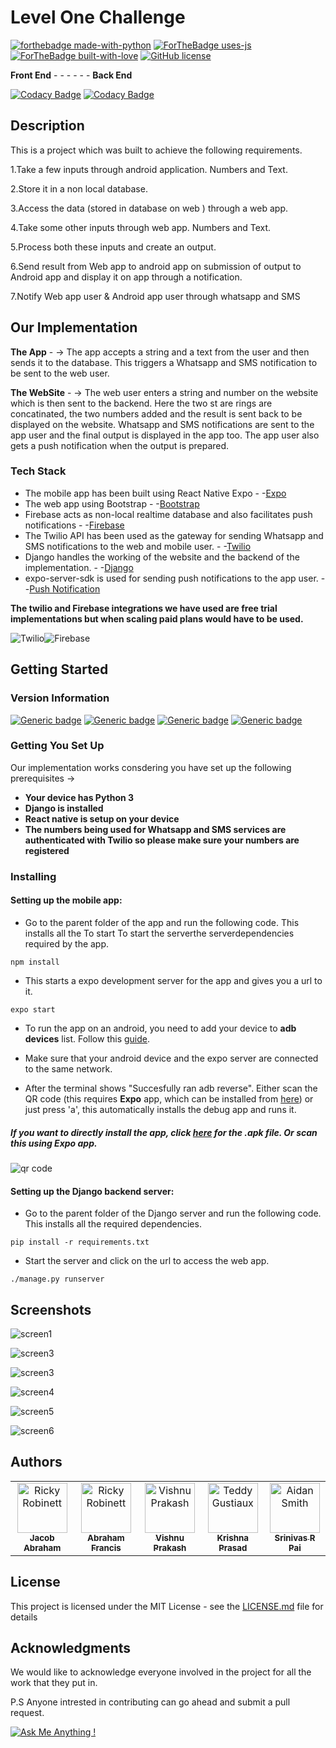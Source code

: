 # Level One Challenge
[![forthebadge made-with-python](http://ForTheBadge.com/images/badges/made-with-python.svg)](https://www.python.org/) [![ForTheBadge uses-js](http://ForTheBadge.com/images/badges/uses-js.svg)](http://ForTheBadge.com) [![ForTheBadge built-with-love](http://ForTheBadge.com/images/badges/built-with-love.svg)](https://GitHub.com/Naereen/) [![GitHub license](https://img.shields.io/github/license/Naereen/StrapDown.js.svg)](https://github.com/Naereen/StrapDown.js/blob/master/LICENSE)

**Front End** - - - - - - **Back End**

[![Codacy Badge](https://api.codacy.com/project/badge/Grade/53765614911d45bca78fab6d835d795d)](https://www.codacy.com/manual/jacob13400/FrontEnd?utm_source=github.com&amp;utm_medium=referral&amp;utm_content=YE-Stack/FrontEnd&amp;utm_campaign=Badge_Grade)   [![Codacy Badge](https://api.codacy.com/project/badge/Grade/aea362f304c449e986e288c7c5c2ef85)](https://www.codacy.com/manual/jacob13400/Notify?utm_source=github.com&amp;utm_medium=referral&amp;utm_content=YE-Stack/Notify&amp;utm_campaign=Badge_Grade)
## Description
This is a project which was built to achieve the following requirements.

1.Take a few inputs through android application. Numbers and Text.

2.Store it in a non local database.

3.Access the data (stored in database on web ) through a web app.

4.Take some other inputs through web app. Numbers and Text.

5.Process both these inputs and create an output.

6.Send result from Web app to android app on submission of output to Android app and display it on app through a notification.

7.Notify Web app user & Android app user through whatsapp and SMS

## Our Implementation
**The App** - -> The app accepts a string and a text from the user and then sends it to the database. This triggers a Whatsapp and SMS notification to be sent to the web user.

**The WebSite** - -> The web user enters a string and number on the website which is then sent to the backend. Here the two st are rings are concatinated, the two numbers added and the result is sent back to be displayed on the website. Whatsapp and SMS notifications are sent to the app user and the final output is displayed in the app too. The app user also gets a push notification when the output is prepared.
### Tech Stack 
* The mobile app has been built using React Native Expo - -[Expo](https://docs.expo.io/versions/latest/)
* The web app using Bootstrap - -[Bootstrap](https://getbootstrap.com/)
* Firebase acts as non-local realtime database and also facilitates push notifications - -[Firebase](https://firebase.google.com/)
*  The Twilio API has been used as the gateway for sending Whatsapp and SMS notifications to the web and mobile user. - -[Twilio](https://www.twilio.com/)
* Django handles the working of the website and the backend of the implementation. - -[Django](https://djangogirls.org/)
* expo-server-sdk is used for sending push notifications to the app user. --[Push Notification](https://docs.expo.io/versions/latest/guides/push-notifications/)

**The twilio and Firebase integrations we have used are free trial implementations but when scaling paid plans would have to be used.**

![Twilio](https://www.vectorlogo.zone/logos/twilio/twilio-ar21.svg)![Firebase](https://www.vectorlogo.zone/logos/firebase/firebase-ar21.svg )
## Getting Started

### Version Information
[![Generic badge](https://img.shields.io/badge/<Firebase>-7.2.2-red.svg)](https://shields.io/)   [![Generic badge](https://img.shields.io/badge/<Expo>-3.2.3-blue.svg)](https://shields.io/) [![Generic badge](https://img.shields.io/badge/<React>-16.9.0-teal.svg)](https://shields.io/)  [![Generic badge](https://img.shields.io/badge/<Django>-2.2.6-<COLOR>.svg)](https://shields.io/)  

### Getting You Set Up
Our implementation works consdering you have set up the following prerequisites ->
*  **Your device has Python 3** 
* **Django is installed**
* **React native is setup on your device**
* **The numbers being used for Whatsapp and SMS services are authenticated with Twilio so please make sure your numbers are registered**



### Installing

#### Setting up the mobile app:

* Go to the parent folder of the app and run the following code. This installs all the To start To start the serverthe serverdependencies required by the app.
```
npm install
```
* This starts a expo development server for the app and gives you a url to it.
```
expo start
```
* To run the app on an android, you need to add your device to **adb devices** list. Follow this [guide](https://facebook.github.io/react-native/docs/running-on-device).

* Make sure that your android device and the expo server are connected to the same network.

* After the terminal shows "Succesfully ran adb reverse". Either scan the QR code (this requires **Expo** app, which can be installed from [here](https://play.google.com/store/apps/details?id=host.exp.exponent&hl=en_IN)) or just press 'a', this automatically installs the debug app and runs it.

##### If you want to directly install the app, click [here](https://exp-shell-app-assets.s3.us-west-1.amazonaws.com/android/@narddoggo/new-02b8286b17364c86a805b76c51af4b45-signed.apk) for the .apk file. Or scan this using Expo app.

![qr code](docs/assets/images/qr.png)


#### Setting up the Django backend server:

* Go to the parent folder of the Django server and run the following code. This installs all the required dependencies. 
```
pip install -r requirements.txt
```
* Start the server and click on the url to access the web app.
```
./manage.py runserver
```
## Screenshots
![screen1](https://github.com/YE-Stack/YEStack1/raw/master/docs/assets/images/appinput.jpg)

![screen3](https://github.com/YE-Stack/YEStack1/raw/master/docs/assets/images/output.png)

![screen3](https://github.com/YE-Stack/YEStack1/raw/master/docs/assets/images/output2.png)

![screen4](https://github.com/YE-Stack/YEStack1/raw/master/docs/assets/images/appoutput.jpg )

![screen5](https://github.com/YE-Stack/YEStack1/raw/master/docs/assets/images/message.jpg)

![screen6](https://github.com/YE-Stack/YEStack1/raw/master/docs/assets/images/whatsapp.jpg )

## Authors


<table>
  <tr>
    <td align="center"><a href="https://github.com/jacob13400"><img src="https://avatars2.githubusercontent.com/u/45292374?s=400&v=4" width="80px;" alt="Ricky Robinett"/><br /><sub><b>Jacob Abraham</b></sub></a><br /><a title="Code">
    <td align="center"><a href="https://github.com/ebby21"><img src="https://avatars3.githubusercontent.com/u/44583376?s=400&v=4" width="80px;" alt="Ricky Robinett"/><br /><sub><b>Abraham Francis</b></sub></a><br /><a title="Code">
    <td align="center"><a href="https://github.com/bat-fleck"><img src="https://avatars2.githubusercontent.com/u/47271375?s=460&v=4" width="80px;" alt="Vishnu Prakash"/><br /><sub><b>Vishnu Prakash</b></sub></a><br /></td>
    <td align="center"><a href="https://github.com/krishnapsn"> <img src="https://avatars0.githubusercontent.com/u/44611063?s=400&v=4" width="80px;" alt="Teddy Gustiaux"/><br /><sub><b>Krishna Prasad</b></sub></a><br /></td>
    <td align="center"><a href="https://github.com/SriniPai285"><img src="https://avatars0.githubusercontent.com/u/48677009?s=460&v=4" width="80px;" alt="Aidan Smith"/><br /><sub><b>Srinivas R Pai</b></sub></a><br /></td>
  </tr>
</table>

## License

This project is licensed under the MIT License - see the [LICENSE.md](https://github.com/YE-Stack/YEStack1/blob/master/License.md) file for details

## Acknowledgments

We would like to acknowledge everyone involved in the project for all the work that they put in. 

P.S 
Anyone intrested in contributing can go ahead and submit a pull request.

[![Ask Me Anything !](https://img.shields.io/badge/Ask%20Us-anything-1abc9c.svg)](https://github.com/jacob13400)

